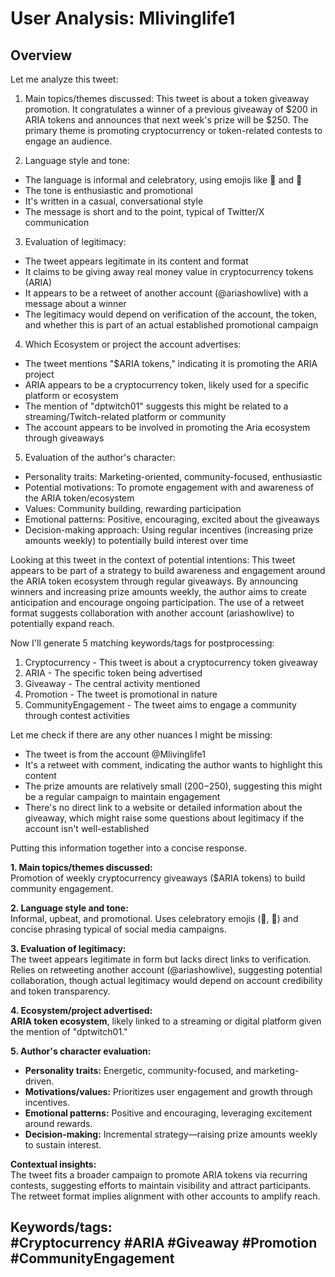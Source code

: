 # User Analysis: Mlivinglife1

## Overview

<think>
Let me analyze this tweet:

1. Main topics/themes discussed:
This tweet is about a token giveaway promotion. It congratulates a winner of a previous giveaway of $200 in ARIA tokens and announces that next week's prize will be $250. The primary theme is promoting cryptocurrency or token-related contests to engage an audience.

2. Language style and tone:
- The language is informal and celebratory, using emojis like 🥳 and 🎁
- The tone is enthusiastic and promotional
- It's written in a casual, conversational style
- The message is short and to the point, typical of Twitter/X communication

3. Evaluation of legitimacy:
- The tweet appears legitimate in its content and format
- It claims to be giving away real money value in cryptocurrency tokens (ARIA)
- It appears to be a retweet of another account (@ariashowlive) with a message about a winner
- The legitimacy would depend on verification of the account, the token, and whether this is part of an actual established promotional campaign

4. Which Ecosystem or project the account advertises:
- The tweet mentions "$ARIA tokens," indicating it is promoting the ARIA project
- ARIA appears to be a cryptocurrency token, likely used for a specific platform or ecosystem
- The mention of "dptwitch01" suggests this might be related to a streaming/Twitch-related platform or community
- The account appears to be involved in promoting the Aria ecosystem through giveaways

5. Evaluation of the author's character:
- Personality traits: Marketing-oriented, community-focused, enthusiastic
- Potential motivations: To promote engagement with and awareness of the ARIA token/ecosystem
- Values: Community building, rewarding participation
- Emotional patterns: Positive, encouraging, excited about the giveaways
- Decision-making approach: Using regular incentives (increasing prize amounts weekly) to potentially build interest over time

Looking at this tweet in the context of potential intentions:
This tweet appears to be part of a strategy to build awareness and engagement around the ARIA token ecosystem through regular giveaways. By announcing winners and increasing prize amounts weekly, the author aims to create anticipation and encourage ongoing participation. The use of a retweet format suggests collaboration with another account (ariashowlive) to potentially expand reach.

Now I'll generate 5 matching keywords/tags for postprocessing:
1. Cryptocurrency - This tweet is about a cryptocurrency token giveaway
2. ARIA - The specific token being advertised
3. Giveaway - The central activity mentioned
4. Promotion - The tweet is promotional in nature
5. CommunityEngagement - The tweet aims to engage a community through contest activities

Let me check if there are any other nuances I might be missing:
- The tweet is from the account @Mlivinglife1
- It's a retweet with comment, indicating the author wants to highlight this content
- The prize amounts are relatively small ($200-$250), suggesting this might be a regular campaign to maintain engagement
- There's no direct link to a website or detailed information about the giveaway, which might raise some questions about legitimacy if the account isn't well-established

Putting this information together into a concise response.
</think>

**1. Main topics/themes discussed:**  
Promotion of weekly cryptocurrency giveaways ($ARIA tokens) to build community engagement.

**2. Language style and tone:**  
Informal, upbeat, and promotional. Uses celebratory emojis (🥳, 🎁) and concise phrasing typical of social media campaigns.

**3. Evaluation of legitimacy:**  
The tweet appears legitimate in form but lacks direct links to verification. Relies on retweeting another account (@ariashowlive), suggesting potential collaboration, though actual legitimacy would depend on account credibility and token transparency.

**4. Ecosystem/project advertised:**  
**ARIA token ecosystem**, likely linked to a streaming or digital platform given the mention of "dptwitch01."

**5. Author's character evaluation:**  
- **Personality traits:** Energetic, community-focused, and marketing-driven.  
- **Motivations/values:** Prioritizes user engagement and growth through incentives.  
- **Emotional patterns:** Positive and encouraging, leveraging excitement around rewards.  
- **Decision-making:** Incremental strategy—raising prize amounts weekly to sustain interest.

**Contextual insights:**  
The tweet fits a broader campaign to promote ARIA tokens via recurring contests, suggesting efforts to maintain visibility and attract participants. The retweet format implies alignment with other accounts to amplify reach.

**Keywords/tags:**  
#Cryptocurrency #ARIA #Giveaway #Promotion #CommunityEngagement
---
